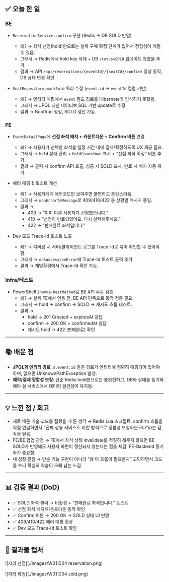## ✅ 오늘 한 일
### BE
- `ReservationService.confirm` 구현 (Redis → DB SOLD 반영)
  - 왜? → 좌석 선점(hold)만으로는 실제 구매 확정 단계가 없어서 정합성이 깨질 수 있음.
  - 그래서 → Redis에서 hold key 삭제 + DB `status=SOLD` 업데이트 흐름을 추가.
  - 결과 → API `/api/reservations/{eventId}/{seatId}/confirm` 정상 동작, DB 상태 변경 확인.

- `SeatRepository.markSold` 쿼리 수정 (`event.id` → `eventId` 컬럼 기반)
  - 왜? → 엔티티 매핑에서 `event` 필드 경로를 Hibernate가 인식하지 못했음.
  - 그래서 → JPQL 대신 네이티브 SQL 기반 update로 수정.
  - 결과 → BootRun 정상, SOLD 갱신 가능.

### FE
- `EventDetailPage`에 **선점 좌석 배지 + 카운트다운 + Confirm 버튼** 연결
  - 왜? → 사용자가 선택한 좌석을 일정 시간 내에 결제/확정하도록 UX 제공 필요.
  - 그래서 → `held` 상태 관리 + `HoldCountdown` 표시 + “선점 좌석 확정” 버튼 추가.
  - 결과 → 클릭 시 confirm API 호출, 성공 시 SOLD 표시, 만료 시 배지 자동 제거.

- 에러 매핑 & 토스트 개선
  - 왜? → 사용자에게 에러코드만 보여주면 불편하고 혼란스러움.
  - 그래서 → `mapErrorToMessage`로 409/410/422 등 상황별 메시지 통일.
  - 결과 →  
    - 409 → “이미 다른 사용자가 선점했습니다.”  
    - 410 → “선점이 만료되었어요. 다시 선택해주세요.”  
    - 422 → “판매완료 좌석입니다.”  

- Dev 모드 Trace-Id 토스트 노출
  - 왜? → 디버깅 시 서버/클라이언트 로그를 Trace-Id로 묶어 확인할 수 있어야 함.
  - 그래서 → `onSuccess/onError`에 Trace-Id 토스트 출력 추가.
  - 결과 → 개발환경에서 Trace-Id 확인 가능.

### Infra/테스트
- PowerShell `Invoke-RestMethod`로 BE API 수동 검증
  - 왜? → 실제 FE에서 연동 전, BE API 단독으로 동작 검증 필요.
  - 그래서 → hold → confirm → SOLD → 재시도 흐름 테스트.
  - 결과 →  
    - hold → 201 Created + expiresAt 응답  
    - confirm → 200 OK + confirmedAt 응답  
    - 재시도 hold → 422 (판매완료) 확인  

---

## 📚 배운 점
- **JPQL과 엔티티 경로**: `s.event.id` 같은 경로가 엔티티에 정확히 매핑되어 있어야 하며, 없으면 UnknownPathException 발생.  
- **예약/결제 정합성 보장**: 단순 Redis hold만으로는 불완전하고, DB와 상태를 동기화해야 실 서비스에서 데이터 일관성이 유지됨.  

---

## 💡 느낀 점 / 회고
- 새로 배운 기술·코드를 접했을 때 든 생각 → Redis Lua 스크립트, confirm 흐름을 직접 연결하면서 “진짜 상용 서비스도 이런 방식으로 정합성 보장하는구나”라는 감각을 얻음.  
- FE/BE 협업 관점 → FE에서 좌석 상태 invalidate를 적절히 해주지 않으면 BE SOLD가 반영돼도 사용자 화면이 갱신되지 않는다는 점을 체감. FE-Backend 동기화가 중요함.  
- 내 성장 관점 → 단순 기능 구현이 아니라 “왜 이 흐름이 필요한지” 고민하면서 코드를 쓰니 확실히 학습이 오래 남는 느낌.  

---

## 📊 검증 결과 (DoD)
- ✅ SOLD 좌석 클릭 → 비활성 + “판매완료 좌석입니다.” 토스트  
- ✅ 선점 좌석 배지/카운트다운 동작 확인  
- ✅ Confirm 버튼 → 200 OK → SOLD 상태 UI 반영  
- ✅ 409/410/422 에러 매핑 정상  
- ✅ Dev 모드 Trace-Id 토스트 확인  

---

## 📸 결과물 캡처
![자리 선점](./images/W01 D04 reservation.png)

![자리 확정](./images/W01 D04 sold.png)